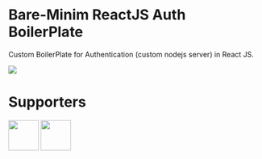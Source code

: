 # Bare-Minim ReactJS Auth BoilerPlate

Custom BoilerPlate for Authentication (custom nodejs server) in React JS.

[![](https://img.shields.io/badge/Donate-Jupyter?style=for-the-badge)](https://razorpay.webug.space/TarunTomar122/ReactJS-Auth-Boilerplate)

# Supporters

  <img src="https://avatars2.githubusercontent.com/u/54112921?v=4" width="60" height="60"/>  [<img src="https://avatars2.githubusercontent.com/u/54112921?v=4" width="60" height="60"/>](https://github.com/TarunTomar122)